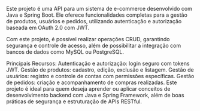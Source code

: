 Este projeto é uma API para um sistema de e-commerce desenvolvido com Java e Spring Boot. Ele oferece funcionalidades completas para a gestão de produtos, usuários e pedidos, utilizando autenticação e autorização baseada em OAuth 2.0 com JWT.

Com este projeto, é possível realizar operações CRUD, garantindo segurança e controle de acesso, além de possibilitar a integração com bancos de dados como MySQL ou PostgreSQL.

Principais Recursos:
Autenticação e autorização: login seguro com tokens JWT.
Gestão de produtos: cadastro, edição, exclusão e listagem.
Gestão de usuários: registro e controle de contas com permissões específicas.
Gestão de pedidos: criação e acompanhamento de compras realizadas.
Este projeto é ideal para quem deseja aprender ou aplicar conceitos de desenvolvimento backend com Java e Spring Framework, além de boas práticas de segurança e estruturação de APIs RESTful.
